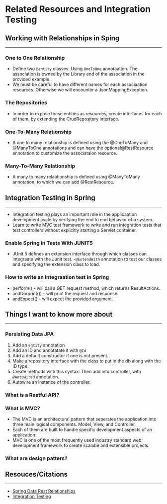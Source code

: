 # Related Resources and Integration Testing

## Working with Relationships in Sping
---

### One to One Relationship

- Define two `@entity` classes. Using `OneToOne` annotaation. The association is owned by the Library end of the association in the provided example.
- We must be careful to have different names for each associaation resources. Otherwise we will encounter a JsonMappingException.

### The Repositories

- In order to expose these entities as resources, create interfaces for each of them, by extending the CrudRepository interface.

### One-To-Many Relationship

- A one to many relationship is defined using the @OneToMany and @ManyToOne annotations and can have the optional@RestResource annotation to customize the associataion resource.

### Many-To-Many Relationship

- A many to many relaationship is defined using @ManyToMany annotation, to which we can add @RestResource.

## Integration Testing in Spring
---

- Integration testing plays an important role in the applicaation development cycle by verifying the end to end behavior of a system.
- Learn to write MVC test framework to write and run integration tests that test controllers without explicitly starting a Servlet container.

### Enable Spring in Tests With JUNIT5 

- JUnit 5 defines an extension interface through which classes can integraate with the Junit test.
-`@ExtendWith` annotation to test our classes and specifying the extension class to load.

### How to write an integraation test in Spring

- perform() - will call a GET request method, which returns ResultActions.
- andDo(print()) - will print the request and response.
- andExpect() - will expect the provided argument. 


## Things I want to know more about
---
### Persisting Data JPA

1. Add an `entity` annotation
2. Add an ID and annotatate it with `@Id`
3. Add a default constructor if one is not present.
4. Make a repository interface with the class to put in the db along with the ID type.
5. Create methods with this syntax: Then add into controller, with `@Autowired` annotation. 
6. Autowire an instance of the controller.

### What is a Restful API?

### What is MVC?

- The MVC is an architectural pattern that seperates the application into three main logical components. Model, View, and Controller.
- Each of them are built to handle specific development aspects of an application.
- MVC is one of the most frequently used industry standard web development framework to create scalabe and extensible projects.

### What are design patters?

## Resouces/Citations
---

- [Spring Data Rest Relationships](https://www.baeldung.com/spring-data-rest-relationships)
- [Integration Testing](https://www.baeldung.com/integration-testing-in-spring)
